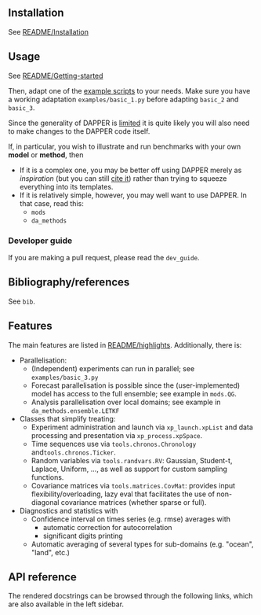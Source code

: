 ## Installation

See [README/Installation](https://github.com/nansencenter/DAPPER#Installation)

## Usage

See [README/Getting-started](https://github.com/nansencenter/DAPPER#Getting-started)

Then, adapt one of the
[example scripts](https://github.com/nansencenter/DAPPER/tree/master/examples)
to your needs. Make sure you have a working adaptation `examples/basic_1.py`
before adapting `basic_2` and `basic_3`.

Since the generality of DAPPER is
[limited](https://github.com/nansencenter/DAPPER#similar-projects)
it is quite likely you will also need to make changes to the DAPPER code itself.

If, in particular, you wish to illustrate and run benchmarks with
your own **model** or **method**, then

- If it is a complex one, you may be better off using DAPPER
  merely as *inspiration* (but you can still
  [cite it](https://github.com/nansencenter/DAPPER#getting-started))
  rather than trying to squeeze everything into its templates.
- If it is relatively simple, however, you may well want to use DAPPER.
  In that case, read this:
    - `mods`
    - `da_methods`

### Developer guide

If you are making a pull request, please read the `dev_guide`.

## Bibliography/references

See `bib`.

## Features

The main features are listed in
[README/highlights](https://github.com/nansencenter/DAPPER#Highlights).
Additionally, there is:

- Parallelisation:
    - (Independent) experiments can run in parallel; see `examples/basic_3.py`
    - Forecast parallelisation is possible since
        the (user-implemented) model has access to the full ensemble;
        see example in `mods.QG`.
    - Analysis parallelisation over local domains;
        see example in `da_methods.ensemble.LETKF`
- Classes that simplify treating:
    - Experiment administration and launch via `xp_launch.xpList`
      and data processing and presentation via `xp_process.xpSpace`.
    - Time sequences use via `tools.chronos.Chronology`
      and`tools.chronos.Ticker`.
    - Random variables via `tools.randvars.RV`: Gaussian, Student-t, Laplace, Uniform,
      ..., as well as support for custom sampling functions.
    - Covariance matrices via `tools.matrices.CovMat`:
      provides input flexibility/overloading,
      lazy eval that facilitates the use of non-diagonal
      covariance matrices (whether sparse or full).
- Diagnostics and statistics with
    - Confidence interval on times series (e.g. rmse) averages with
        - automatic correction for autocorrelation
        - significant digits printing
    - Automatic averaging of several types for sub-domains
      (e.g. "ocean", "land", etc.)

## API reference

The rendered docstrings can be browsed
through the following links, which are also available in the left sidebar.
